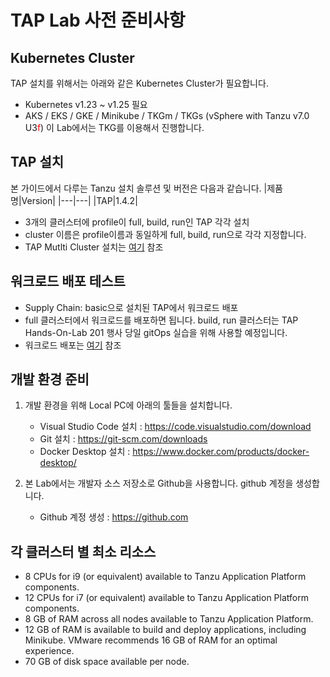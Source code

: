 # TAP Lab 사전 준비사항

## Kubernetes Cluster
TAP 설치를 위해서는 아래와 같은 Kubernetes Cluster가 필요합니다.
- Kubernetes v1.23 ~ v1.25 필요
- AKS / EKS / GKE / Minikube / TKGm / TKGs (vSphere with Tanzu v7.0 U3<font color="red">f</font>)
이 Lab에서는 TKG를 이용해서 진행합니다.

## TAP 설치
본 가이드에서 다루는 Tanzu 설치 솔루션 및 버전은 다음과 같습니다.
|제품명|Version|
|---|---|
|TAP|1.4.2|
- 3개의 클러스터에 profile이 full, build, run인 TAP 각각 설치
- cluster 이름은 profile이름과 동일하게 full, build, run으로 각각 지정합니다.
- TAP Mutlti Cluster 설치는 [여기](https://docs.vmware.com/en/VMware-Tanzu-Application-Platform/1.4/tap/multicluster-installing-multicluster.html) 참조

## 워크로드 배포 테스트
- Supply Chain: basic으로 설치된 TAP에서 워크로드 배포
- full 클러스터에서 워크로드를 배포하면 됩니다. build, run 클러스터는 TAP Hands-On-Lab 201 행사 당일 gitOps 실습을 위해 사용할 예정입니다.
- 워크로드 배포는 [여기](https://github.com/tanzukorea/TAP-HOL/blob/main/tap/app-deploy.md) 참조
  
## 개발 환경 준비
1. 개발 환경을 위해 Local PC에 아래의 툴들을 설치합니다.
   - Visual Studio Code 설치 : https://code.visualstudio.com/download
   - Git 설치 : https://git-scm.com/downloads
   - Docker Desktop 설치 : https://www.docker.com/products/docker-desktop/

2. 본 Lab에서는 개발자 소스 저장소로 Github을 사용합니다. github 계정을 생성합니다.
   - Github 계정 생성 : https://github.com

## 각 클러스터 별 최소 리소스
- 8 CPUs for i9 (or equivalent) available to Tanzu Application Platform components.
- 12 CPUs for i7 (or equivalent) available to Tanzu Application Platform components.
- 8 GB of RAM across all nodes available to Tanzu Application Platform.
- 12 GB of RAM is available to build and deploy applications, including Minikube. VMware recommends 16 GB of RAM for an optimal experience.
- 70 GB of disk space available per node.

